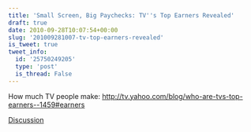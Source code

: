 ```yaml
---
title: 'Small Screen, Big Paychecks: TV''s Top Earners Revealed'
draft: true
date: 2010-09-28T10:07:54+00:00
slug: '201009281007-tv-top-earners-revealed'
is_tweet: true
tweet_info:
  id: '25750249205'
  type: 'post'
  is_thread: False
---
```




How much TV people make: http://tv.yahoo.com/blog/who-are-tvs-top-earners--1459#earners

[Discussion](https://x.com/sytelus/status/25750249205)
